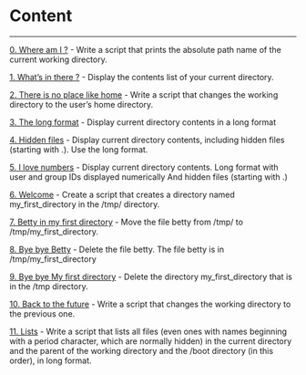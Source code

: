 # Content
---
[0. Where am I ?](0-current_working_directory) - Write a script that prints the absolute path name of the current working directory.

[1. What’s in there ?](1-listit) - Display the contents list of your current directory.

[2. There is no place like home](2-bring_me_home) - Write a script that changes the working directory to the user’s home directory.

[3. The long format](3-listfiles) - Display current directory contents in a long format

[4. Hidden files](4-listmorefiles) - Display current directory contents, including hidden files (starting with .). Use the long format.

[5. I love numbers](5-listfilesdigitonly) - Display current directory contents. Long format with user and group IDs displayed numerically And hidden files (starting with .)

[6. Welcome](6-firstdirectory) - Create a script that creates a directory named my_first_directory in the /tmp/ directory.

[7. Betty in my first directory](7-movethatfile) - Move the file betty from /tmp/ to /tmp/my_first_directory.

[8. Bye bye Betty](8-firstdelete) - Delete the file betty. The file betty is in /tmp/my_first_directory

[9. Bye bye My first directory](9-firstdirdeletion) - Delete the directory my_first_directory that is in the /tmp directory.

[10. Back to the future](10-back) - Write a script that changes the working directory to the previous one.

[11. Lists](11-lists) - Write a script that lists all files (even ones with names beginning with a period character, which are normally hidden) in the current directory and the parent of the working directory and the /boot directory (in this order), in long format.
